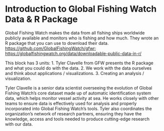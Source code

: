 # Introduction to Global Fishing Watch Data & R Package

Global Fishing Watch makes the data from all fishing ships worldwide publicly available and monitors who is fishing and how much. 
They wrote an R package that you can use to download their data. https://github.com/GlobalFishingWatch/gfwr; 
https://globalfishingwatch.org/data/downloadable-public-data-in-r/

This block has 3 units: 1. Tyler Clavelle from GFW presents the R package and what you could do with the data. 
2. We work with the data ourselves and think about applications / visualizations. 
3. Creating an analysis / visualization.

Tyler Clavelle is a senior data scientist overseeing the evolution of Global Fishing Watch’s core dataset made up of automatic identification system data, 
which helps monitor vessel activity at sea. He works closely with other teams to ensure data is effectively used for analysis and properly incorporated into Global Fishing Watch’s tools. 
Tyler also coordinates the organization’s network of research partners, ensuring they have the knowledge, access and tools needed to produce cutting-edge research with our data.
